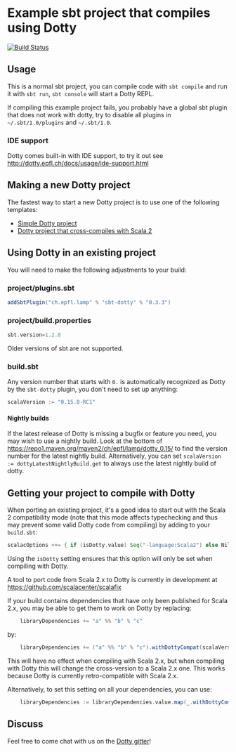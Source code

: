 # Example sbt project that compiles using Dotty

[![Build Status](https://travis-ci.org/lampepfl/dotty-example-project.svg?branch=master)](https://travis-ci.org/lampepfl/dotty-example-project)

## Usage

This is a normal sbt project, you can compile code with `sbt compile` and run it
with `sbt run`, `sbt console` will start a Dotty REPL.

If compiling this example project fails, you probably have a global sbt plugin
that does not work with dotty, try to disable all plugins in
`~/.sbt/1.0/plugins` and `~/.sbt/1.0`.

### IDE support

Dotty comes built-in with IDE support, to try it out see
http://dotty.epfl.ch/docs/usage/ide-support.html

## Making a new Dotty project
The fastest way to start a new Dotty project is to use one of the following templates:
* [Simple Dotty project](https://github.com/lampepfl/dotty.g8)
* [Dotty project that cross-compiles with Scala 2](https://github.com/lampepfl/dotty-cross.g8)

## Using Dotty in an existing project

You will need to make the following adjustments to your build:

### project/plugins.sbt
```scala
addSbtPlugin("ch.epfl.lamp" % "sbt-dotty" % "0.3.3")
```

### project/build.properties
```scala
sbt.version=1.2.8
```

Older versions of sbt are not supported.


### build.sbt
Any version number that starts with `0.` is automatically recognized as Dotty by
the `sbt-dotty` plugin, you don't need to set up anything:

```scala
scalaVersion := "0.15.0-RC1"
```

#### Nightly builds
If the latest release of Dotty is missing a bugfix or feature you need, you may
wish to use a nightly build. Look at the bottom of
https://repo1.maven.org/maven2/ch/epfl/lamp/dotty_0.15/ to find the version
number for the latest nightly build. Alternatively, you can set `scalaVersion :=
dottyLatestNightlyBuild.get` to always use the latest nightly build of dotty.

## Getting your project to compile with Dotty

When porting an existing project, it's a good idea to start out with the Scala 2
compatibility mode (note that this mode affects typechecking and thus may
prevent some valid Dotty code from compiling) by adding to your `build.sbt`:

```scala
scalacOptions ++= { if (isDotty.value) Seq("-language:Scala2") else Nil }
```

Using the `isDotty` setting ensures that this option will only be set when
compiling with Dotty.

A tool to port code from Scala 2.x to Dotty is currently in development at
https://github.com/scalacenter/scalafix

If your build contains dependencies that have only been published for Scala 2.x,
you may be able to get them to work on Dotty by replacing:

```scala
    libraryDependencies += "a" %% "b" % "c"
```

by:

```scala
    libraryDependencies += ("a" %% "b" % "c").withDottyCompat(scalaVersion.value)
```

This will have no effect when compiling with Scala 2.x, but when compiling
with Dotty this will change the cross-version to a Scala 2.x one. This
works because Dotty is currently retro-compatible with Scala 2.x.

Alternatively, to set this setting on all your dependencies, you can use:

```scala
    libraryDependencies := libraryDependencies.value.map(_.withDottyCompat(scalaVersion.value))
```

## Discuss

Feel free to come chat with us on the
[Dotty gitter](http://gitter.im/lampepfl/dotty)!

